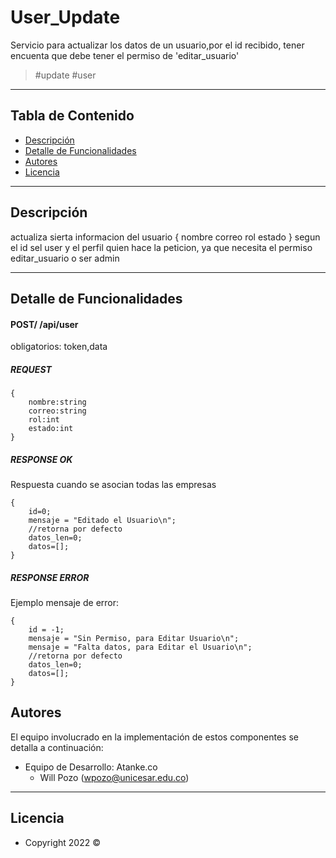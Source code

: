# User_Update

Servicio para actualizar los datos de un usuario,por el id recibido,
tener encuenta que debe tener el permiso de 'editar_usuario'

>  #update #user 

---
## Tabla de Contenido

- [Descripción](#descripción)
- [Detalle de Funcionalidades](#detalle-de-funcionalidades)
- [Autores](#autores)
- [Licencia](#licencia)

---

## Descripción

actualiza sierta informacion del usuario
{
    nombre
    correo
    rol
    estado
}
segun el id sel user y el perfil quien hace la peticion,
ya que necesita el permiso editar_usuario o ser admin

---

## Detalle de Funcionalidades

#### POST/ /api/user

obligatorios: token,data

##### REQUEST
```
{
    nombre:string
    correo:string
    rol:int
    estado:int
}
```

##### RESPONSE OK
Respuesta cuando se asocian todas las empresas
```
{ 
    id=0;
    mensaje = "Editado el Usuario\n";
    //retorna por defecto
    datos_len=0;
    datos=[]; 
}

```
##### RESPONSE ERROR
Ejemplo mensaje de error:
```
{  
    id = -1;
    mensaje = "Sin Permiso, para Editar Usuario\n";
    mensaje = "Falta datos, para Editar el Usuario\n";
    //retorna por defecto
    datos_len=0;
    datos=[]; 
}

```
## Autores

El equipo involucrado en la implementación de estos componentes se detalla a continuación:

- Equipo de Desarrollo: Atanke.co
    - Will Pozo (wpozo@unicesar.edu.co)
---

## Licencia

- Copyright 2022 ©